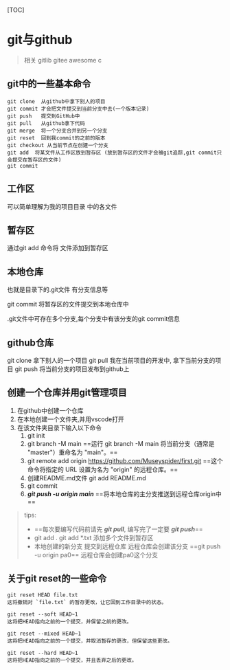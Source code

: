 [TOC]
# git与github
> 相关 gitlib gitee  awesome c


## git中的一些基本命令
```
git clone  从github中拿下别人的项目
git commit 才会把文件提交到当前分支中去(一个版本记录)
git push   提交到GitHub中
git pull   从github拿下代码
git merge  将一个分支合并到另一个分支
git reset  回到我commit的之前的版本
git checkout 从当前节点在创建一个分支
git add  将某文件从工作区放到暂存区 (放到暂存区的文件才会被git追踪,git commit只会提交在暂存区的文件)
git commit 
```
## 工作区
可以简单理解为我的项目目录 中的各文件

## 暂存区
通过git add 命令将 文件添加到暂存区

## 本地仓库
也就是目录下的.git文件  有分支信息等

git commit 将暂存区的文件提交到本地仓库中

.git文件中可存在多个分支,每个分支中有该分支的git commit信息

## github仓库
git clone  拿下别人的一个项目
git pull 我在当前项目的开发中, 拿下当前分支的项目
git push 将当前分支的项目发布到github上

## 创建一个仓库并用git管理项目
1. 在github中创建一个仓库
2. 在本地创建一个文件夹,并用vscode打开
3. 在该文件夹目录下输入以下命令
   1. git init
   2. git branch -M main  ==运行 git branch -M main 将当前分支（通常是 "master"）重命名为 "main"。==
   3. git remote add origin https://github.com/Museyspider/first.git ==这个命令将指定的 URL 设置为名为 "origin" 的远程仓库。==
   4. 创建README.md文件  git add README.md
   5. git commit
   6. ***git push -u origin main*** ==将本地仓库的主分支推送到远程仓库origin中==
> tips:
>  - ==每次要编写代码前请先 ***git pull***, 编写完了一定要 ***git push***==
>  - git add .     git add *.txt  添加多个文件到暂存区
>  - 本地创建的新分支 提交到远程仓库 远程仓库会创建该分支 ==git push -u origin pa0== 远程仓库会创建pa0这个分支

## 关于git reset的一些命令
```
git reset HEAD file.txt
这将撤销对 `file.txt` 的暂存更改，让它回到工作目录中的状态。

git reset --soft HEAD~1
这将把HEAD指向之前的一个提交，并保留之前的更改。

git reset --mixed HEAD~1
这将把HEAD指向之前的一个提交，并取消暂存的更改，但保留这些更改。

git reset --hard HEAD~1
这将把HEAD指向之前的一个提交，并且丢弃之后的更改。
```